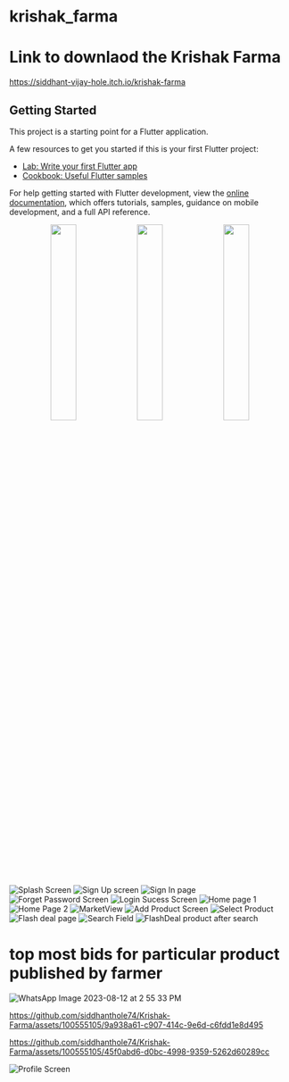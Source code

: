 # krishak_farma
# Link to downlaod the Krishak Farma 
https://siddhant-vijay-hole.itch.io/krishak-farma


## Getting Started

This project is a starting point for a Flutter application.

A few resources to get you started if this is your first Flutter project:

- [Lab: Write your first Flutter app](https://docs.flutter.dev/get-started/codelab)
- [Cookbook: Useful Flutter samples](https://docs.flutter.dev/cookbook)

For help getting started with Flutter development, view the
[online documentation](https://docs.flutter.dev/), which offers tutorials,
samples, guidance on mobile development, and a full API reference.

<div width="100%" align="center">
  <img src="https://user-images.githubusercontent.com/100555105/215269680-64608900-6034-4945-9940-fc18f55b702c.jpeg" width="30%"></img>
  <img src="https://user-images.githubusercontent.com/100555105/215269680-64608900-6034-4945-9940-fc18f55b702c.jpeg" width="30%"></img>
  <img src="https://user-images.githubusercontent.com/100555105/215269680-64608900-6034-4945-9940-fc18f55b702c.jpeg" width="30%"></img>
</div>

![Splash  Screen]()
![Sign Up screen](https://user-images.githubusercontent.com/100555105/215269682-ffedc4a7-12e4-404d-af3f-02088192b920.jpeg)
![Sign In page](https://user-images.githubusercontent.com/100555105/215269688-8a34baca-5b41-46d3-ae0a-3c11b4b7de76.jpeg)
![Forget Password Screen](https://user-images.githubusercontent.com/100555105/215269746-957ebff6-e37c-4e03-8a7c-3eb077fb51b2.jpeg)
![Login Sucess Screen](https://user-images.githubusercontent.com/100555105/215269691-38d33186-9e22-489e-844d-84465038fa75.jpeg)
![Home page 1](https://user-images.githubusercontent.com/100555105/215269729-63ca89d6-f294-43d6-88fb-a14ede396f7d.jpeg)
![Home Page 2](https://user-images.githubusercontent.com/100555105/215269694-cf2b7f8f-2edd-4849-85b9-2e6b0a83b86d.jpeg)
![MarketView](https://user-images.githubusercontent.com/100555105/215269766-2bc26051-9eef-48dd-97cb-60b83e96dcdc.jpeg)
![Add Product Screen](https://user-images.githubusercontent.com/100555105/215269963-fd0c51d4-fba0-467b-bab4-2f1b1c3bcf2c.jpeg)
![Select Product](https://user-images.githubusercontent.com/100555105/215269967-439379cc-4d44-4ef6-a2d2-c86cd1751028.jpeg)
![Flash deal page](https://user-images.githubusercontent.com/100555105/215269989-8aea4f28-0e7a-42fa-9fe7-37fb87f8f781.jpeg)
![Search Field](https://user-images.githubusercontent.com/100555105/215270007-342f4822-e018-46e7-886d-4564ca40a913.jpeg)
![FlashDeal product after search](https://user-images.githubusercontent.com/100555105/215270013-a239c808-7815-4fee-8aa4-fafeb9f4fde9.jpeg)
# top most bids for particular product published by farmer 
![WhatsApp Image 2023-08-12 at 2 55 33 PM](https://github.com/siddhanthole74/Krishak-Farma/assets/100555105/5dc70006-9163-448e-a956-e706061ccb25)


https://github.com/siddhanthole74/Krishak-Farma/assets/100555105/9a938a61-c907-414c-9e6d-c6fdd1e8d495


https://github.com/siddhanthole74/Krishak-Farma/assets/100555105/45f0abd6-d0bc-4998-9359-5262d60289cc


![Profile Screen](https://user-images.githubusercontent.com/100555105/215270210-b25c9675-ee38-4395-9921-669f339d14cc.jpeg)

